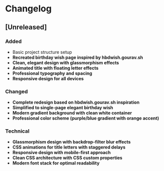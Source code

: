 # Changelog

## [Unreleased]

### Added
- Basic project structure setup
- **Recreated birthday wish page inspired by hbdwish.gourav.sh**
- **Clean, elegant design with glassmorphism effects**
- **Animated title with floating letter effects**
- **Professional typography and spacing**
- **Responsive design for all devices**

### Changed
- **Complete redesign based on hbdwish.gourav.sh inspiration**
- **Simplified to single-page elegant birthday wish**
- **Modern gradient background with clean white container**
- **Professional color scheme (purple/blue gradient with orange accent)**

### Technical
- **Glassmorphism design with backdrop-filter blur effects**
- **CSS animations for title letters with staggered delays**
- **Responsive design with mobile-first approach**
- **Clean CSS architecture with CSS custom properties**
- **Modern font stack for optimal readability**
